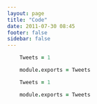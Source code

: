 ```yaml
---
layout: page
title: "Code"
date: 2011-07-30 08:45
footer: false
sidebar: false
---
```


``` coffeescript
    Tweets = 1

    module.exports = Tweets
```

``` coffeescript
    Tweets = 1

    module.exports = Tweets
```
